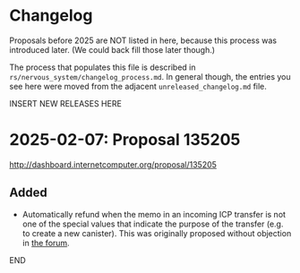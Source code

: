 # Changelog

Proposals before 2025 are NOT listed in here, because this process was
introduced later. (We could back fill those later though.)

The process that populates this file is described in
`rs/nervous_system/changelog_process.md`. In general though, the entries you see
here were moved from the adjacent `unreleased_changelog.md` file.


INSERT NEW RELEASES HERE


# 2025-02-07: Proposal 135205

http://dashboard.internetcomputer.org/proposal/135205

## Added

* Automatically refund when the memo in an incoming ICP transfer is not one of
  the special values that indicate the purpose of the transfer (e.g. to create a
  new canister). This was originally proposed without objection in [the forum].

[the forum]: https://forum.dfinity.org/t/extend-cycles-minting-canister-functionality/37749/2


END
